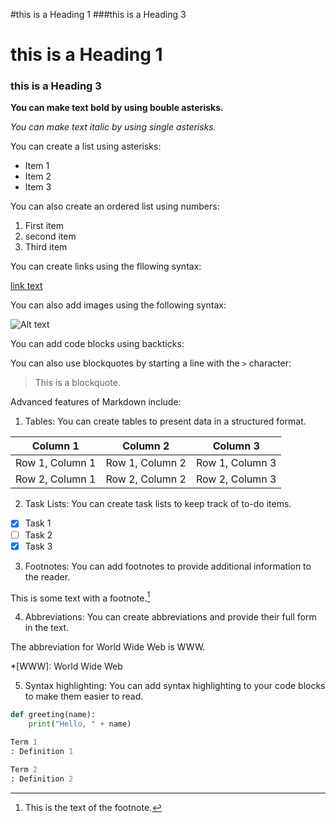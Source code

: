 #this is a Heading 1
###this is a Heading 3

# this is a Heading 1
### this is a Heading 3

**You can make text **bold** by using bouble asterisks.**

*You can make text *italic* by using single asterisks.*

You can create a list using asterisks:

* Item 1
* Item 2
* Item 3

You can also create an ordered list using numbers:

1. First item
2. second item
3. Third item

You can create links using the fllowing syntax:

[link text](https://www.example.com)

You can also add images using the following syntax:

![Alt text](image-url)

You can add code blocks using backticks:

You can also use blockquotes by starting a line with the `>` character:

> This is a blockquote.



Advanced features of Markdown include:

1. Tables: You can create tables to present data in a structured format.

| Column 1 | Column 2 | Column 3 |
|----------|----------|----------|
| Row 1, Column 1 | Row 1, Column 2 | Row 1, Column 3 |
| Row 2, Column 1 | Row 2, Column 2 | Row 2, Column 3 |

2. Task Lists: You can create task lists to keep track of to-do items.

- [x] Task 1
- [ ] Task 2
- [x] Task 3

3. Footnotes: You can add footnotes to provide additional information to the reader.

This is some text with a footnote.[^1]

[^1]: This is the text of the footnote.


4. Abbreviations: You can create abbreviations and provide their full form in the text.

The abbreviation for World Wide Web is WWW.

*[WWW]: World Wide Web

5. Syntax highlighting: You can add syntax highlighting to your code blocks to make them easier to read.

```python
def greeting(name):
    print("Hello, " + name)

Term 1
: Definition 1

Term 2
: Definition 2
